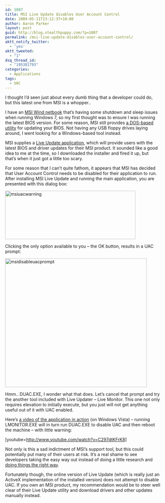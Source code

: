 ```yaml
---
id: 1087
title: MSI Live Update disables User Account Control
date: 2009-05-11T23:12:37+10:00
author: Aaron Parker
layout: post
guid: http://blog.stealthpuppy.com/?p=1087
permalink: /msi-live-update-disables-user-account-control/
aktt_notify_twitter:
  - 'yes'
aktt_tweeted:
  - "1"
dsq_thread_id:
  - "195381793"
categories:
  - Applications
tags:
  - UAC
---
```

I thought I&#8217;d seen just about every dumb thing that a developer could do, but this latest one from MSI is a whopper..

I have an [MSI Wind netbook](http://uk.msi.com/index.php?func=proddesc&prod_no=1415&maincat_no=135&cat2_no=551) that&#8217;s having some shutdown and sleep issues when running Windows 7, so my first thought was to ensure I was running the latest BIOS version. For some reason, MSI still provides [a DOS-based utility](http://www.msicomputer.com/support/BIOS_AMI.asp) for updating your BIOS. Not having any USB floppy drives laying around, I went looking for a Windows-based tool instead.

MSI supplies a [Live Update application](http://www.msi.com/index.php?func=html&name=liveupdate_series), which will provide users with the latest BIOS and driver updates for their MSI product. It sounded like a good idea to me at the time, so I downloaded the installer and fired it up, but that&#8217;s when it just got a little too scary.

For some reason that I can&#8217;t quite fathom, it appears that MSI has decided that User Account Control needs to be disabled for their application to run. After installing MSI Live Update and running the main application, you are presented with this dialog box:

<img class="alignnone size-full wp-image-1088" title="msiuacwarning" src="http://stealthpuppy.com/wp-content/uploads/2009/05/msiuacwarning.png" alt="msiuacwarning" width="423" height="157" srcset="https://stealthpuppy.com/wp-content/uploads/2009/05/msiuacwarning.png 423w, https://stealthpuppy.com/wp-content/uploads/2009/05/msiuacwarning-150x55.png 150w, https://stealthpuppy.com/wp-content/uploads/2009/05/msiuacwarning-300x111.png 300w" sizes="(max-width: 423px) 100vw, 423px" /> 

Clicking the only option available to you &#8211; the OK button, results in a UAC prompt:

<img class="alignnone size-full wp-image-1089" title="msidisableuacprompt" src="http://stealthpuppy.com/wp-content/uploads/2009/05/msidisableuacprompt.png" alt="msidisableuacprompt" width="460" height="417" srcset="https://stealthpuppy.com/wp-content/uploads/2009/05/msidisableuacprompt.png 460w, https://stealthpuppy.com/wp-content/uploads/2009/05/msidisableuacprompt-150x135.png 150w, https://stealthpuppy.com/wp-content/uploads/2009/05/msidisableuacprompt-300x271.png 300w" sizes="(max-width: 460px) 100vw, 460px" /> 

Hmm.. DUAC.EXE, I wonder what that does. Let&#8217;s cancel that prompt and try the another tool included with Live Updater &#8211; Live Monitor. This one not only requires elevation to initially execute, but you just will not get anything useful out of it with UAC enabled.

Here&#8217;s [a video of the application in action](http://www.youtube.com/watch?v=C297dtKFrK8) (on Windows Vista) &#8211; running LMONITOR.EXE will in turn run DUAC.EXE to disable UAC and then reboot the machine &#8211; with little warning:

[youtube=http://www.youtube.com/watch?v=C297dtKFrK8]

Not only is this a sad indictment of MSI&#8217;s support tool, but this could potentially put many of their users at risk. It&#8217;s a real shame to see developers taking the easy way out instead of doing a little research and [doing things the right way](http://msdn.microsoft.com/en-us/magazine/cc163486.aspx).

Fortunately though, the online version of Live Update (which is really just an ActiveX implementation of the installed version) does not attempt to disable UAC. If you own an MSI product, my recommendation would be to steer well clear of their Live Update utility and download drivers and other updates manually instead.